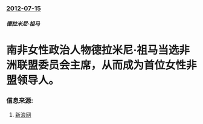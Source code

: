 ### [2012-07-15](/news/2012/07/15/index.md)

##### 德拉米尼·祖马
#  南非女性政治人物德拉米尼·祖马当选非洲联盟委员会主席，从而成为首位女性非盟领导人。




### 信息来源:

1. [新浪网](http://news.sina.com.cn/w/2012-07-16/045924780174.shtml)
